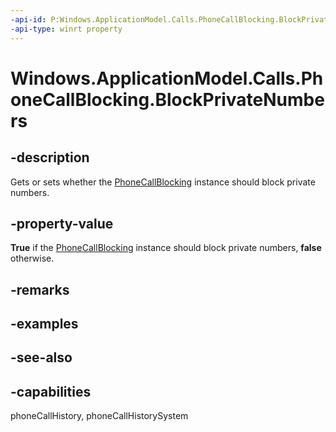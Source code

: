 ```yaml
---
-api-id: P:Windows.ApplicationModel.Calls.PhoneCallBlocking.BlockPrivateNumbers
-api-type: winrt property
---
```


<!-- Property syntax
public bool BlockPrivateNumbers { get;  set; }
-->

# Windows.ApplicationModel.Calls.PhoneCallBlocking.BlockPrivateNumbers

## -description
Gets or sets whether the [PhoneCallBlocking](phonecallblocking.md) instance should block private numbers.

## -property-value
**True** if the [PhoneCallBlocking](phonecallblocking.md) instance should block private numbers, **false** otherwise.

## -remarks

## -examples

## -see-also

## -capabilities
phoneCallHistory, phoneCallHistorySystem
